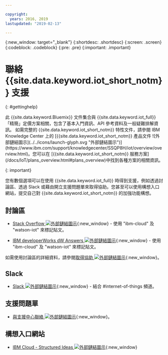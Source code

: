```yaml
---

copyright:
  years: 2016, 2019
lastupdated: "2019-02-13"

---
```


{:new_window: target="\_blank"}
{:shortdesc: .shortdesc}
{:screen: .screen}
{:codeblock: .codeblock}
{:pre: .pre}
{:important: .important}

# 聯絡 {{site.data.keyword.iot_short_notm}} 支援
{: #gettinghelp}

<p>此 {{site.data.keyword.Bluemix}} 文件集合與 {{site.data.keyword.iot_full}}「精簡」定價方案相關，包含了基本入門資訊、API 參考資料及一般疑難排解資訊。
如需完整的 {{site.data.keyword.iot_short_notm}} 特性文件，請參閱 IBM Knowledge Center 上的 [{{site.data.keyword.iot_short_notm}} 產品文件 ![外部鏈結圖示](../../icons/launch-glyph.svg "外部鏈結圖示")](https://www.ibm.com/support/knowledgecenter/SSQP8H/iot/overview/overview.html)。您可以在 [{{site.data.keyword.iot_short_notm}} 服務方案](/docs/IoT/plans_overview.html#plans_overview)中找到各種方案的相關資訊。
</p>
{: important}

您有數個選項可以在使用 {{site.data.keyword.iot_full}} 時得到支援，例如透過討論區、透過 Slack 或藉由開立支援問題單來取得協助。您甚至可以使用構想入口網站，提交自己對 {{site.data.keyword.iot_short_notm}} 的加強功能構想。

## 討論區

* [Stack Overflow ![外部鏈結圖示](../../icons/launch-glyph.svg "外部鏈結圖示")](http://stackoverflow.com/search?q=watson-iot+ibm-bluemix){:new_window} - 使用 "ibm-cloud" 及 "watson-iot" 來標記貼文。
<!--Insert the appropriate dW Answers tag for your service for <service_keyword> in URL below:  -->
* [IBM developerWorks dW Answers ![外部鏈結圖示](../../icons/launch-glyph.svg "外部鏈結圖示")](https://developer.ibm.com/answers/topics/watson-iot/?smartspace=bluemix){:new_window} - 使用 "ibm-cloud" 及 "watson-iot" 來標記貼文。

如需使用討論區的詳細資料，請參閱[取得協助 ![外部鏈結圖示](../../icons/launch-glyph.svg "外部鏈結圖示")](https://{DomainName}/docs/get-support?topic=get-support-getting-customer-support#asking-a-question){:new_window}。


## Slack

* [Slack ![外部鏈結圖示](../../icons/launch-glyph.svg "外部鏈結圖示")](https://ibm-developers.slack.com/){:new_window} - 結合 #internet-of-things 頻道。


## 支援問題單

* [與支援中心聯絡 ![外部鏈結圖示](../../icons/launch-glyph.svg "外部鏈結圖示")](https://{DomainName}/docs/get-support?topic=get-support-getting-customer-support#using-avatar){:new_window}。


## 構想入口網站

* [IBM Cloud - Structured Ideas ![外部鏈結圖示](../../icons/launch-glyph.svg "外部鏈結圖示")](http://ibm.biz/cloudideas){:new_window}
